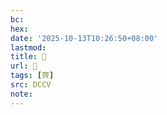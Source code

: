```yaml
---
bc:
hex:
date: '2025-10-13T10:26:50+08:00'
lastmod:
title: 􂢞
url: 􂢞
tags: [齊]
src: DCCV
note:
---
```

